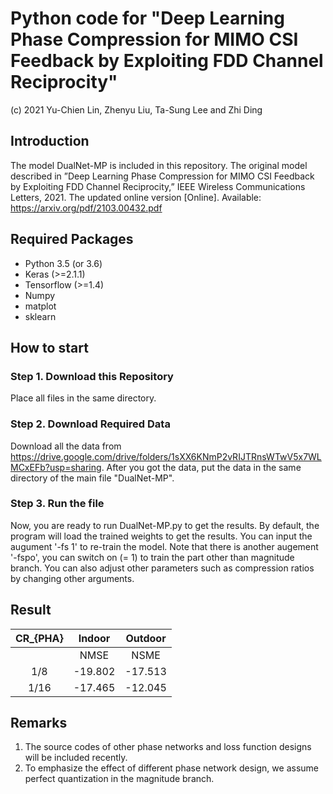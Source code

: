 # Python code for "Deep Learning Phase Compression for MIMO CSI Feedback by Exploiting FDD Channel Reciprocity"
(c) 2021 Yu-Chien Lin, Zhenyu Liu, Ta-Sung Lee and Zhi Ding

## Introduction
The model DualNet-MP is included in this repository. The original model described in ”Deep Learning Phase Compression for MIMO CSI
Feedback by Exploiting FDD Channel Reciprocity,” IEEE Wireless Communications Letters, 2021. The updated online version [Online]. Available: https://arxiv.org/pdf/2103.00432.pdf

## Required Packages
- Python 3.5 (or 3.6)
- Keras (>=2.1.1)
- Tensorflow (>=1.4)
- Numpy
- matplot
- sklearn

## How to start

### Step 1. Download this Repository
Place all files in the same directory.

### Step 2. Download Required Data
Download all the data from https://drive.google.com/drive/folders/1sXX6KNmP2vRIJTRnsWTwV5x7WLMCxEFb?usp=sharing. After you got the data, put the data in the same directory of the main file "DualNet-MP".

### Step 3. Run the file
Now, you are ready to run DualNet-MP.py to get the results.
By default, the program will load the trained weights to get the results. You can input the augument '-fs 1' to re-train the model.
Note that there is another augement '-fspo', you can switch on (= 1) to train the part other than magnitude branch.
You can also adjust other parameters such as compression ratios by changing other arguments.

## Result
| CR_{PHA} |  Indoor | Outdoor |
|:--------:|:-------:|:-------:|
|          |   NMSE  |   NSME  |
|    1/8   | -19.802 | -17.513 |
|   1/16   | -17.465 | -12.045 |

## Remarks
1. The source codes of other phase networks and loss function designs will be included recently.
2. To emphasize the effect of different phase network design, we assume perfect quantization in the magnitude branch.

